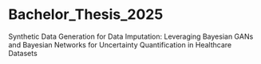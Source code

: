 # Bachelor_Thesis_2025
Synthetic Data Generation for Data Imputation: Leveraging Bayesian GANs and Bayesian Networks for Uncertainty Quantification in Healthcare Datasets
